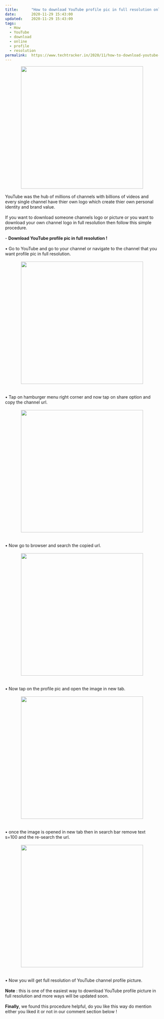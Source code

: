 ```yaml
---
title:		"How to download YouTube profile pic in full resolution online !"
date:		2020-11-29 15:43:00
updated:	2020-11-29 15:43:09
tags: 
  - How
  - YouTube
  - download
  - online
  - profile
  - resolution	
permalink:	https://www.techtracker.in/2020/11/how-to-download-youtube-profile-pic-in.html
---
```


<div><div class="separator" style="clear: both; text-align: center;">
  <a href="https://lh3.googleusercontent.com/-RK9OXjCBcPA/X8N0M1FRkZI/AAAAAAAACP8/WGTPbOUZBwwFrf8RidWOGjafHpoD3ErqQCLcBGAsYHQ/s1600/1606644782310633-0.png" imageanchor="1" style="margin-left: 1em; margin-right: 1em;">
    <img border="0" src="https://lh3.googleusercontent.com/-RK9OXjCBcPA/X8N0M1FRkZI/AAAAAAAACP8/WGTPbOUZBwwFrf8RidWOGjafHpoD3ErqQCLcBGAsYHQ/s1600/1606644782310633-0.png" width="400">
  </a>
</div></div><div><br></div>YouTube was the hub of millions of channels with billions of videos and every single channel have thier own logo which create thier own personal identity and brand value.<div><br></div><div>If you want to download someone channels logo or picture or you want to download your own channel logo in full resolution then follow this simple procedure.</div><div><br></div><div>- <b>Download YouTube profile pic in full resolution !</b></div><div><br></div><div>• Go to YouTube and go to your channel or navigate to the channel that you want profile pic in full resolution.</div><div><br></div><div><div class="separator" style="clear: both; text-align: center;">
  <a href="https://lh3.googleusercontent.com/-LmRXScvLI0U/X8N0Lo3G6tI/AAAAAAAACP4/rGFWbb1NYuk5WBnzncfPheyK24MriGFpgCLcBGAsYHQ/s1600/1606644777858555-1.png" imageanchor="1" style="margin-left: 1em; margin-right: 1em;">
    <img border="0" src="https://lh3.googleusercontent.com/-LmRXScvLI0U/X8N0Lo3G6tI/AAAAAAAACP4/rGFWbb1NYuk5WBnzncfPheyK24MriGFpgCLcBGAsYHQ/s1600/1606644777858555-1.png" width="400">
  </a>
</div><br></div><div><br></div><div>• Tap on hamburger menu right corner and now tap on share option and copy the channel url.</div><div><br></div><div><div class="separator" style="clear: both; text-align: center;">
  <a href="https://lh3.googleusercontent.com/-gfINKWVbYRA/X8N0KXOiboI/AAAAAAAACP0/AVzhpYFDniAZJEK3-OIRh_5D2L8HRJMZQCLcBGAsYHQ/s1600/1606644774501370-2.png" imageanchor="1" style="margin-left: 1em; margin-right: 1em;">
    <img border="0" src="https://lh3.googleusercontent.com/-gfINKWVbYRA/X8N0KXOiboI/AAAAAAAACP0/AVzhpYFDniAZJEK3-OIRh_5D2L8HRJMZQCLcBGAsYHQ/s1600/1606644774501370-2.png" width="400">
  </a>
</div><br></div><div><br></div><div>• Now go to browser and search the copied url.</div><div><br></div><div><div class="separator" style="clear: both; text-align: center;">
  <a href="https://lh3.googleusercontent.com/-4v8LtuHGSWM/X8N0JgTAaiI/AAAAAAAACPw/T8NXrX3mp0g0fiHxWNWuxJeZ-6yyoR_zQCLcBGAsYHQ/s1600/1606644771434379-3.png" imageanchor="1" style="margin-left: 1em; margin-right: 1em;">
    <img border="0" src="https://lh3.googleusercontent.com/-4v8LtuHGSWM/X8N0JgTAaiI/AAAAAAAACPw/T8NXrX3mp0g0fiHxWNWuxJeZ-6yyoR_zQCLcBGAsYHQ/s1600/1606644771434379-3.png" width="400">
  </a>
</div><br></div><div><br></div><div>• Now tap on the profile pic and open the image in new tab.</div><div><br></div><div><div class="separator" style="clear: both; text-align: center;">
  <a href="https://lh3.googleusercontent.com/-M1s0JPFLGOY/X8N0IlmSZZI/AAAAAAAACPs/KN8yCcdfq-oARxLMZvtZpiV83AEiAqbgQCLcBGAsYHQ/s1600/1606644766372544-4.png" imageanchor="1" style="margin-left: 1em; margin-right: 1em;">
    <img border="0" src="https://lh3.googleusercontent.com/-M1s0JPFLGOY/X8N0IlmSZZI/AAAAAAAACPs/KN8yCcdfq-oARxLMZvtZpiV83AEiAqbgQCLcBGAsYHQ/s1600/1606644766372544-4.png" width="400">
  </a>
</div><br></div><div><br></div><div>• once the image is opened in new tab then in search bar remove text s=100 and the re-search the url.</div><div><br></div><div><div class="separator" style="clear: both; text-align: center;">
  <a href="https://lh3.googleusercontent.com/-m3f6k2pEtv0/X8N0HiSMtoI/AAAAAAAACPo/sUALs7Ebu78LXqJB8WxoZe0PJw6WY8BZwCLcBGAsYHQ/s1600/1606644760807218-5.png" imageanchor="1" style="margin-left: 1em; margin-right: 1em;">
    <img border="0" src="https://lh3.googleusercontent.com/-m3f6k2pEtv0/X8N0HiSMtoI/AAAAAAAACPo/sUALs7Ebu78LXqJB8WxoZe0PJw6WY8BZwCLcBGAsYHQ/s1600/1606644760807218-5.png" width="400">
  </a>
</div><br></div><div><br></div><div>• Now you will get full resolution of YouTube channel profile picture.</div><div><br></div><div><b>Note</b> : this is one of the easiest way to download YouTube profile picture in full resolution and more ways will be updated soon.</div><div><br></div><div><b>Finally</b>, we found this procedure helpful, do you like this way do mention either you liked it or not in our comment section below !</div>
<!-- no comments on this post -->